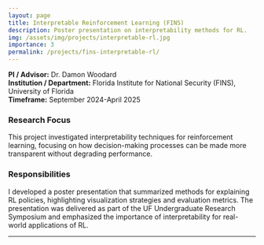 ```yaml
---
layout: page
title: Interpretable Reinforcement Learning (FINS)
description: Poster presentation on interpretability methods for RL.
img: /assets/img/projects/interpretable-rl.jpg
importance: 3
permalink: /projects/fins-interpretable-rl/
---
```


**PI / Advisor:** Dr. Damon Woodard  
**Institution / Department:** Florida Institute for National Security (FINS), University of Florida  
**Timeframe:** September 2024-April 2025

### Research Focus
This project investigated interpretability techniques for reinforcement learning, focusing on how decision-making processes can be made more transparent without degrading performance.  

### Responsibilities
I developed a poster presentation that summarized methods for explaining RL policies, highlighting visualization strategies and evaluation metrics. The presentation was delivered as part of the UF Undergraduate Research Symposium and emphasized the importance of interpretability for real-world applications of RL.  

---